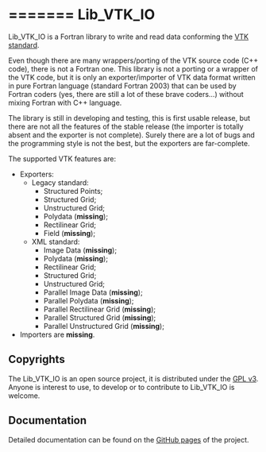 =======
Lib\_VTK\_IO
==========

Lib\_VTK\_IO is a Fortran library to write and read data conforming the [VTK standard](http://www.vtk.org/).

Even though there are many wrappers/porting of the VTK source code (C++ code), there is not a Fortran one. This library is not a porting or a wrapper of the VTK code, but it is only an exporter/importer of VTK data format written in pure Fortran language (standard Fortran 2003) that can be used by Fortran coders (yes, there are still a lot of these brave coders...) without mixing Fortran with C++ language.


The library is still in developing and testing, this is first usable release, but there are not all the features of the stable release (the importer is totally absent and the exporter is not complete). Surely there are a lot of bugs and the programming style is not the best, but the exporters are far-complete.

The supported VTK features are:
* Exporters:
    - Legacy standard:
        * Structured Points;
        * Structured Grid;
        * Unstructured Grid;
        * Polydata (__missing__);
        * Rectilinear Grid;
        * Field (__missing__);
    - XML standard:
        * Image Data (__missing__);
        * Polydata (__missing__);
        * Rectilinear Grid;
        * Structured Grid;
        * Unstructured Grid;
        * Parallel Image Data (__missing__);
        * Parallel Polydata (__missing__);
        * Parallel Rectilinear Grid (__missing__);
        * Parallel Structured Grid (__missing__);
        * Parallel Unstructured Grid (__missing__);
* Importers are __missing__.

Copyrights
----------

The Lib\_VTK\_IO is an open source project, it is distributed under the [GPL v3](http://www.gnu.org/licenses/gpl-3.0.html). Anyone is interest to use, to develop or to contribute to Lib\_VTK\_IO is welcome.

Documentation
----------

Detailed documentation can be found on the [GitHub pages](http://szaghi.github.com/Lib_VTK_IO/index.html) of the project.
